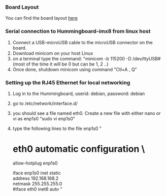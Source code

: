 
### Board Layout
You can find the board layout [here](https://www.solid-run.com/nxp-i-mx8m-family/hummingboard-m/)
### Serial connection to Hummingboard-imx8 from linux host
1. Connect a USB-microUSB cable to the microUSB connector on the board.
2. Download minicom on your host Linux
3. on a terminal type the command: "minicom -b 115200 -D /dev/ttyUSB#(most of the time it will be 0 but can be 1, 2 ..)
4. Once done, shutdown minicom using command "Ctl+A , Q"

### Setting up the RJ45 Ethernet for local networking
1. Log in to the Hummingboard, userid: debian, password: debian
2. go to /etc/network/interface.d/
3. you should see a file named eth0. Create a new file with either nano or vi as enp1s0
          "sudo vi enp1s0"
4. type the following lines to the file enp1s0
  "
     # eth0 automatic configuration \
     allow-hotplug enp1s0 

     iface enp1s0 inet static \
     address 192.168.168.2 \
     netmask 255.255.255.0 \
     #iface eth0 inet6 auto
  "
